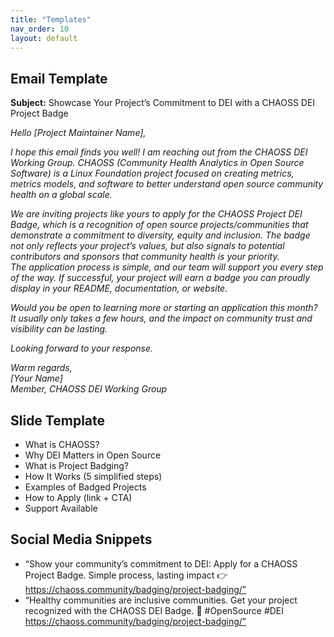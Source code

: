```yaml
---
title: "Templates"
nav_order: 10
layout: default
---
```


## Email Template
**Subject:** Showcase Your Project’s Commitment to DEI with a CHAOSS DEI Project Badge  

_Hello [Project Maintainer Name],_  

_I hope this email finds you well! I am reaching out from the CHAOSS DEI Working Group. CHAOSS (Community Health Analytics in Open Source Software) is a Linux Foundation project focused on creating metrics, metrics models, and software to better understand open source community health on a global scale._

_We are inviting projects like yours to apply for the CHAOSS Project DEI Badge, which is a recognition of open source projects/communities that demonstrate a commitment to diversity, equity and inclusion. The badge not only reflects your project’s values, but also signals to potential contributors and sponsors that community health is your priority.  
The application process is simple, and our team will support you every step of the way. If successful, your project will earn a badge you can proudly display in your README, documentation, or website._  

_Would you be open to learning more or starting an application this month? It usually only takes a few hours, and the impact on community trust and visibility can be lasting._ 

_Looking forward to your response._  

_Warm regards,  
[Your Name]  
Member, CHAOSS DEI Working Group_

## Slide Template
- What is CHAOSS?  
- Why DEI Matters in Open Source  
- What is Project Badging?  
- How It Works (5 simplified steps)  
- Examples of Badged Projects  
- How to Apply (link + CTA)  
- Support Available

## Social Media Snippets
- “Show your community’s commitment to DEI: Apply for a CHAOSS Project Badge. Simple process, lasting impact 👉 https://chaoss.community/badging/project-badging/”  
- “Healthy communities are inclusive communities. Get your project recognized with the CHAOSS DEI Badge. 🏅 #OpenSource #DEI https://chaoss.community/badging/project-badging/”


